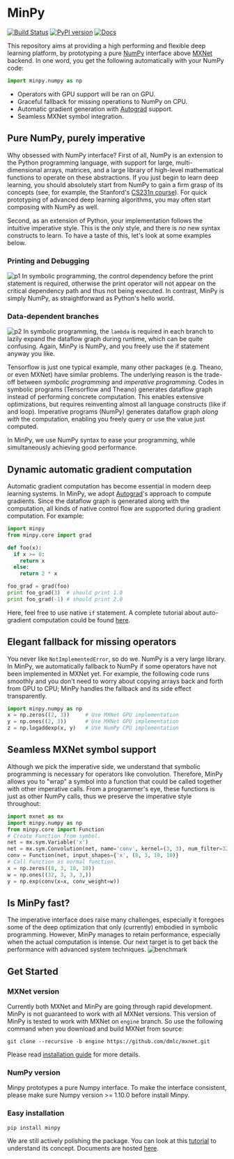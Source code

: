 # MinPy

[![Build Status](https://travis-ci.org/dmlc/minpy.svg?branch=master)](https://travis-ci.org/dmlc/minpy)
[![PyPI version](https://badge.fury.io/py/minpy.svg)](https://badge.fury.io/py/minpy)
[![Docs](https://readthedocs.org/projects/minpy/badge/?version=latest)](https://minpy.readthedocs.io/en/latest/)

This repository aims at providing a high performing and flexible deep learning platform, by prototyping a pure [NumPy](http://www.numpy.org/) interface above [MXNet](https://github.com/dmlc/mxnet) backend. In one word, you get the following automatically with your NumPy code:
```python
import minpy.numpy as np
```
* Operators with GPU support will be ran on GPU.
* Graceful fallback for missing operations to NumPy on CPU.
* Automatic gradient generation with [Autograd](https://github.com/HIPS/autograd) support.
* Seamless MXNet symbol integration.

## Pure NumPy, purely imperative

Why obsessed with NumPy interface? First of all, NumPy is an extension to the Python programming language, with support for large, multi-dimensional arrays, matrices, and a large library of high-level mathematical functions to operate on these abstractions. If you just begin to learn deep learning, you should absolutely start from NumPy to gain a firm grasp of its concepts (see, for example, the Stanford's [CS231n course](http://cs231n.stanford.edu/syllabus.html)). For quick prototyping of advanced deep learning algorithms, you may often start composing with NumPy as well.

Second, as an extension of Python, your implementation follows the intuitive imperative style. This is the *only* style, and there is *no* new syntax constructs to learn. To have a taste of this, let's look at some examples below.

### Printing and Debugging
![p1](https://raw.githubusercontent.com/dmlc/web-data/master/minpy/p1.png)
In symbolic programming, the control dependency before the print statement is required, otherwise the print operator will not appear on the critical dependency path and thus not being executed. In contrast, MinPy is simply NumPy, as straightforward as Python's hello world.

### Data-dependent branches
![p2](https://raw.githubusercontent.com/dmlc/web-data/master/minpy/p2.png)
In symbolic programming, the `lambda` is required in each branch to lazily expand the dataflow graph during runtime, which can be quite confusing. Again, MinPy is NumPy, and you freely use the if statement anyway you like.

Tensorflow is just one typical example, many other packages (e.g. Theano, or even MXNet) have similar problems. The underlying reason is the trade-off between *symbolic programming* and *imperative programming*. Codes in symbolic programs (Tensorflow and Theano) generates dataflow graph instead of performing concrete computation. This enables extensive optimizations, but requires reinventing almost all language constructs (like if and loop). Imperative programs (NumPy) generates dataflow graph *along with* the computation, enabling you freely query or use the value just computed. 

In MinPy, we use NumPy syntax to ease your programming, while simultaneously achieving good performance.

## Dynamic automatic gradient computation
Automatic gradient computation has become essential in modern deep learning systems. In MinPy, we adopt [Autograd](https://github.com/HIPS/autograd)'s approach to compute gradients. Since the dataflow graph is generated along with the computation, all kinds of native control flow are supported during gradient computation. For example:
```python
import minpy
from minpy.core import grad

def foo(x):
  if x >= 0:
    return x
  else:
    return 2 * x

foo_grad = grad(foo)
print foo_grad(3)  # should print 1.0
print foo_grad(-1) # should print 2.0
```
Here, feel free to use native `if` statement. A complete tutorial about auto-gradient computation could be found [here](https://minpy.readthedocs.io/en/latest/tutorial/autograd_tutorial.html).

## Elegant fallback for missing operators
You never like `NotImplementedError`, so do we. NumPy is a very large library. In MinPy, we automatically fallback to NumPy if some operators have not been implemented in MXNet yet. For example, the following code runs smoothly and you don't need to worry about copying arrays back and forth from GPU to CPU; MinPy handles the fallback and its side effect transparently.
```python
import minpy.numpy as np
x = np.zeros((2, 3))     # Use MXNet GPU implementation
y = np.ones((2, 3))      # Use MXNet GPU implementation
z = np.logaddexp(x, y)   # Use NumPy CPU implementation
```

## Seamless MXNet symbol support
Although we pick the imperative side, we understand that symbolic programming is necessary for operators like convolution. Therefore, MinPy allows you to "wrap" a symbol into a function that could be called together with other imperative calls. From a programmer's eye, these functions is just as other NumPy calls, thus we preserve the imperative style throughout:
```python
import mxnet as mx
import minpy.numpy as np
from minpy.core import Function
# Create Function from symbol.
net = mx.sym.Variable('x')
net = mx.sym.Convolution(net, name='conv', kernel=(3, 3), num_filter=32, no_bias=True)
conv = Function(net, input_shapes={'x', (8, 3, 10, 10)}
# Call Function as normal function.
x = np.zeros((8, 3, 10, 10))
w = np.ones((32, 3, 3, 3,))
y = np.exp(conv(x=x, conv_weight=w))
```

## Is MinPy fast?
The imperative interface does raise many challenges, especially it foregoes some of the deep optimization that only (currently) embodied in symbolic programming. However, MinPy manages to retain performance, especially when the actual computation is intense. Our next target is to get back the performance with advanced system techniques.
![benchmark](https://raw.githubusercontent.com/dmlc/web-data/master/minpy/benchmark.png)


## Get Started
### MXNet version

Currently both MXNet and MinPy are going through rapid development. MinPy is not guaranteed to work with all MXNet versions. This version of MinPy is tested to work with MXNet on `engine` branch. So use the following command when you download and build MXNet from source:
```
git clone --recursive -b engine https://github.com/dmlc/mxnet.git
```
Please read [installation guide](https://minpy.readthedocs.io/en/latest/get-started/install.html) for more details.

### NumPy version

Minpy prototypes a pure Numpy interface. To make the interface consistent, please make sure Numpy version >= 1.10.0 before install Minpy.

### Easy installation

```
pip install minpy
```

We are still actively polishing the package. You can look at this [tutorial](https://github.com/dmlc/minpy/blob/master/examples/demo/minpy_tutorial.ipynb) to understand its concept. Documents are hosted [here](https://minpy.readthedocs.io/en/latest/).
